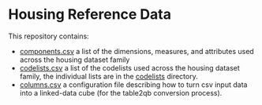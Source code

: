 # Housing Reference Data

This repository contains:

- [components.csv](./components.csv) a list of the dimensions, measures, and attributes used across the housing dataset family
- [codelists.csv](./codelists.csv) a list of the codelists used across the housing dataset family, the individual lists are in the [codelists](./codelists) directory.
- [columns.csv](./columns.csv) a configuration file describing how to turn csv input data into a linked-data cube (for the table2qb conversion process).
